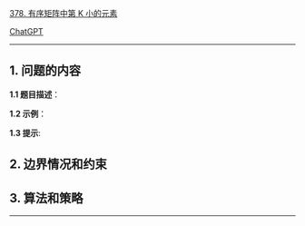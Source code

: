 [378. 有序矩阵中第 K 小的元素](https://leetcode.cn/problems/kth-smallest-element-in-a-sorted-matrix)

[ChatGPT](chat.openai.com)

---

## 1. 问题的内容
**1.1 题目描述**：

**1.2 示例**：

**1.3 提示**:

## 2. 边界情况和约束


## 3. 算法和策略

---

